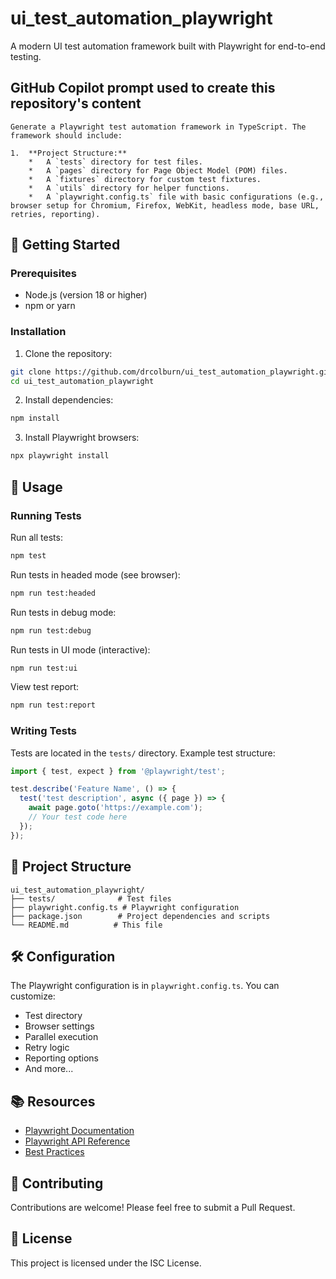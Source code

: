 # ui_test_automation_playwright

A modern UI test automation framework built with Playwright for end-to-end testing.

## GitHub Copilot prompt used to create this repository's content

```
Generate a Playwright test automation framework in TypeScript. The framework should include:

1.  **Project Structure:**
    *   A `tests` directory for test files.
    *   A `pages` directory for Page Object Model (POM) files.
    *   A `fixtures` directory for custom test fixtures.
    *   A `utils` directory for helper functions.
    *   A `playwright.config.ts` file with basic configurations (e.g., browser setup for Chromium, Firefox, WebKit, headless mode, base URL, retries, reporting).
```

## 🚀 Getting Started

### Prerequisites

- Node.js (version 18 or higher)
- npm or yarn

### Installation

1. Clone the repository:
```bash
git clone https://github.com/drcolburn/ui_test_automation_playwright.git
cd ui_test_automation_playwright
```

2. Install dependencies:
```bash
npm install
```

3. Install Playwright browsers:
```bash
npx playwright install
```

## 📖 Usage

### Running Tests

Run all tests:
```bash
npm test
```

Run tests in headed mode (see browser):
```bash
npm run test:headed
```

Run tests in debug mode:
```bash
npm run test:debug
```

Run tests in UI mode (interactive):
```bash
npm run test:ui
```

View test report:
```bash
npm run test:report
```

### Writing Tests

Tests are located in the `tests/` directory. Example test structure:

```typescript
import { test, expect } from '@playwright/test';

test.describe('Feature Name', () => {
  test('test description', async ({ page }) => {
    await page.goto('https://example.com');
    // Your test code here
  });
});
```

## 📁 Project Structure

```
ui_test_automation_playwright/
├── tests/              # Test files
├── playwright.config.ts # Playwright configuration
├── package.json        # Project dependencies and scripts
└── README.md          # This file
```

## 🛠️ Configuration

The Playwright configuration is in `playwright.config.ts`. You can customize:

- Test directory
- Browser settings
- Parallel execution
- Retry logic
- Reporting options
- And more...

## 📚 Resources

- [Playwright Documentation](https://playwright.dev/)
- [Playwright API Reference](https://playwright.dev/docs/api/class-playwright)
- [Best Practices](https://playwright.dev/docs/best-practices)

## 🤝 Contributing

Contributions are welcome! Please feel free to submit a Pull Request.

## 📄 License

This project is licensed under the ISC License.
